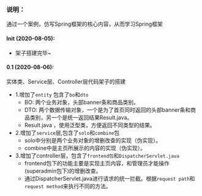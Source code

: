 ### 说明：
通过一个案例，仿写Spring框架的核心内容，从而学习Spring框架

#### Init (2020-08-05):
- 架子搭建完毕~

#### 0.1 (2020-08-06):
实体类、Service层、Controller层代码架子的搭建
- 1.增加了`entity` 包含了`bo`和`dto`
    - BO: 两个业务对象，头部banner条和商品类别。
    - DTO: 两个数据传输对象，一个是为了首页同时返回的头部banner条和商品类别，另一个是统一返回结果Result.java。
    - Result.java ，使用泛型类，方便返回不同类型的结果。
- 2.增加了`service`层,包含了`solo`和`combine`包
    - solo中分别是两个业务对象的增删改查的实现（伪实现）。
    - combine中是主页所展示的内容的实现（伪实现）。
- 3.增加了controller层，包含了`frontend包`和`DispatcherServlet.java`
    - frontend包下的功能主要是实现主页内容，和管理员才能操作(superadmin包下)的增删改查。
    - 通过DispatcherServlet.java进行请求的统一拦截。根据`request path`和`request method`来执行不同的方法。